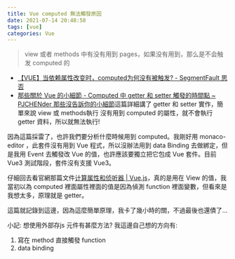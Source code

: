 ```yaml
---
title: Vue computed 無法觸發原因
date: 2021-07-14 20:48:58
tags: [vue]
categories: Vue
---
```



> view 或者 methods 中有没有用到 pages，如果没有用到，那么是不会触发 computed 的

- [【VUE】当依赖属性改变时，computed为何没有被触发? - SegmentFault 思否](https://segmentfault.com/q/1010000020845026/)
- [那些關於 Vue 的小細節 - Computed 中 getter 和 setter 觸發的時間點 ~ PJCHENder 那些沒告訴你的小細節](https://pjchender.blogspot.com/2017/05/vue-computed-getter-setter.html)這篇詳細講了 getter 和 setter 實作，簡單來說 view 或 methods執行 沒有用到 computed 的屬性，就不會執行 getter 資料，所以就無法執行!

<!--more-->


因為這篇採雷了，也許我們要分析什麼時候用到 computed。我剛好用 monaco-editor ，此套件沒有用到 Vue 程式，所以沒辦法用到 data Binding 去做綁定，但是我用 Event 去觸發改 Vue 的值，也許應該要獨立把它包成 Vue 套件。目前 Vue3 測試階段，套件沒有支援 Vue3。

仔細回去看官網那篇文件[计算属性和侦听器 | Vue.js](https://v3.cn.vuejs.org/guide/computed.html)，真的是用在 View 的值，我當初以為 computed 裡面屬性裡面的值是因為偵測 function 裡面變數，但看來是我想太多，原理就是 getter。

這篇就記錄到這邊，因為這麼簡單原理，我卡了幾小時的關，不過最後也還債了...


小記:
想使用外部存js 元件有甚麼方法?
我這邊自己想的方向有:

1. 寫在 method 直接觸發 function
2. data binding

